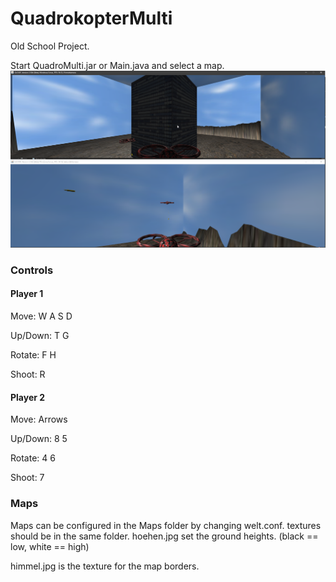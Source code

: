 # QuadrokopterMulti

Old School Project.

Start QuadroMulti.jar or Main.java and select a map.
![](https://raw.githubusercontent.com/APN-Pucky/QuadrokopterMulti/master/img/example.png)
### Controls

#### Player 1

Move: W A S D

Up/Down: T G

Rotate: F H

Shoot: R

#### Player 2

Move: Arrows

Up/Down: 8 5

Rotate: 4 6

Shoot: 7

### Maps

Maps can be configured in the Maps folder by changing welt.conf. textures should be in the same folder.
hoehen.jpg set the ground heights. (black == low, white == high)

himmel.jpg is the texture for the map borders.
